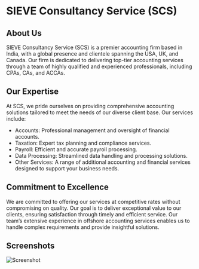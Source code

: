 # SIEVE Consultancy Service (SCS)
## About Us
SIEVE Consultancy Service (SCS) is a premier accounting firm based in India, with a global presence and clientele spanning the USA, UK, and Canada. Our firm is dedicated to delivering top-tier accounting services through a team of highly qualified and experienced professionals, including CPAs, CAs, and ACCAs.

## Our Expertise
At SCS, we pride ourselves on providing comprehensive accounting solutions tailored to meet the needs of our diverse client base. Our services include:

- Accounts: Professional management and oversight of financial accounts.
- Taxation: Expert tax planning and compliance services.
- Payroll: Efficient and accurate payroll processing.
- Data Processing: Streamlined data handling and processing solutions.
- Other Services: A range of additional accounting and financial services designed to support your business needs.

## Commitment to Excellence
We are committed to offering our services at competitive rates without compromising on quality. Our goal is to deliver exceptional value to our clients, ensuring satisfaction through timely and efficient service. Our team’s extensive experience in offshore accounting services enables us to handle complex requirements and provide insightful solutions.



## Screenshots

![Screenshot](https://i.imgur.com/KV5kW2J.png)
